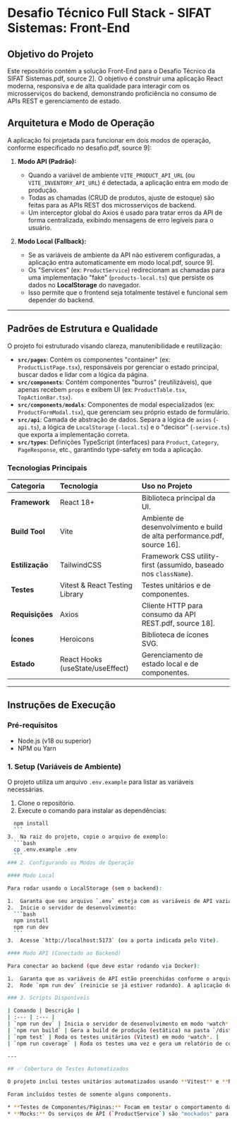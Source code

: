 # Desafio Técnico Full Stack - SIFAT Sistemas: Front-End

## Objetivo do Projeto

Este repositório contém a solução Front-End para o Desafio Técnico da SIFAT Sistemas.pdf, source 2]. O objetivo é construir uma aplicação React moderna, responsiva e de alta qualidade para interagir com os microsserviços do backend, demonstrando proficiência no consumo de APIs REST e gerenciamento de estado.

## Arquitetura e Modo de Operação

A aplicação foi projetada para funcionar em dois modos de operação, conforme especificado no desafio.pdf, source 9]:

1.  **Modo API (Padrão):**
    * Quando a variável de ambiente `VITE_PRODUCT_API_URL` (ou `VITE_INVENTORY_API_URL`) é detectada, a aplicação entra em modo de produção.
    * Todas as chamadas (CRUD de produtos, ajuste de estoque) são feitas para as APIs REST dos microsserviços de backend.
    * Um interceptor global do Axios é usado para tratar erros da API de forma centralizada, exibindo mensagens de erro legíveis para o usuário.

2.  **Modo Local (Fallback):**
    * Se as variáveis de ambiente da API não estiverem configuradas, a aplicação entra automaticamente em modo local.pdf, source 9].
    * Os "Services" (ex: `ProductService`) redirecionam as chamadas para uma implementação "fake" (`products-local.ts`) que persiste os dados no **LocalStorage** do navegador.
    * Isso permite que o frontend seja totalmente testável e funcional sem depender do backend.

---

## Padrões de Estrutura e Qualidade

O projeto foi estruturado visando clareza, manutenibilidade e reutilização:

* **`src/pages`**: Contém os componentes "container" (ex: `ProductListPage.tsx`), responsáveis por gerenciar o estado principal, buscar dados e lidar com a lógica da página.
* **`src/components`**: Contém componentes "burros" (reutilizáveis), que apenas recebem `props` e exibem UI (ex: `ProductTable.tsx`, `TopActionBar.tsx`).
* **`src/components/modals`**: Componentes de modal especializados (ex: `ProductFormModal.tsx`), que gerenciam seu próprio estado de formulário.
* **`src/api`**: Camada de abstração de dados. Separa a lógica de `axios` (`-api.ts`), a lógica de `LocalStorage` (`-local.ts`) e o "decisor" (`-service.ts`) que exporta a implementação correta.
* **`src/types`**: Definições TypeScript (interfaces) para `Product`, `Category`, `PageResponse`, etc., garantindo type-safety em toda a aplicação.

### Tecnologias Principais

| Categoria | Tecnologia | Uso no Projeto |
| :--- | :--- | :--- |
| **Framework** | React 18+ | Biblioteca principal da UI. |
| **Build Tool** | Vite | Ambiente de desenvolvimento e build de alta performance.pdf, source 16]. |
| **Estilização** | TailwindCSS | Framework CSS utility-first (assumido, baseado nos `className`). |
| **Testes** | Vitest & React Testing Library | Testes unitários e de componentes. |
| **Requisições** | Axios | Cliente HTTP para consumo da API REST.pdf, source 18]. |
| **Ícones** | Heroicons | Biblioteca de ícones SVG. |
| **Estado** | React Hooks (useState/useEffect) | Gerenciamento de estado local e de componentes. |

---

## Instruções de Execução

### Pré-requisitos

* Node.js (v18 ou superior)
* NPM ou Yarn

### 1. Setup (Variáveis de Ambiente)

O projeto utiliza um arquivo `.env.example` para listar as variáveis necessárias.

1.  Clone o repositório.
2.  Execute o comando para instalar as dependências:
  ```bash
    npm install
    ```
3.  Na raiz do projeto, copie o arquivo de exemplo:
    ```bash
    cp .env.example .env
    ```
### 2. Configurando os Modos de Operação

#### Modo Local

Para rodar usando o LocalStorage (sem o backend):

1.  Garanta que seu arquivo `.env` esteja com as variáveis de API vazias ou comentadas.
2.  Inicie o servidor de desenvolvimento:
    ```bash
    npm install
    npm run dev
    ```
3.  Acesse `http://localhost:5173` (ou a porta indicada pelo Vite).

#### Modo API (Conectado ao Backend)

Para conectar ao backend (que deve estar rodando via Docker):

1.  Garanta que as variáveis de API estão preenchidas conforme o arquivo .env.example;
2.  Rode `npm run dev` (reinicie se já estiver rodando). A aplicação detectará as URLs e se conectará à API.

### 3. Scripts Disponíveis

| Comando | Descrição |
| :--- | :--- |
| `npm run dev` | Inicia o servidor de desenvolvimento em modo *watch*. |
| `npm run build` | Gera a build de produção (estática) na pasta `/dist`. |
| `npm test` | Roda os testes unitários (Vitest) em modo *watch*. |
| `npm run coverage` | Roda os testes uma vez e gera um relatório de cobertura. |

---

## ✅ Cobertura de Testes Automatizados

O projeto inclui testes unitários automatizados usando **Vitest** e **React Testing Library**.

Foram incluídos testes de somente alguns components.

* **Testes de Componentes/Páginas:** Focam em testar o comportamento da UI como um usuário final (renderização condicional, interações de clique e digitação).
* **Mocks:** Os serviços de API (`ProductService`) são "mockados" para simular cenários de sucesso, erro e carregamento, validando a